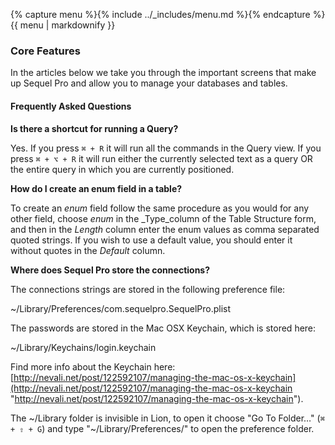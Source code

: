 {% capture menu %}{% include ../_includes/menu.md %}{% endcapture %}
{{ menu | markdownify }}

### Core Features

In the articles below we take you through the important screens that make up Sequel Pro and allow you to manage your databases and tables.

#### Frequently Asked Questions

**Is there a shortcut for running a Query?**

Yes.
If you press `⌘ + R` it will run all the commands in the Query view.
If you press `⌘ + ⌥ + R` it will run either the currently selected text as a query OR the entire query in which you are currently positioned.

**How do I create an enum field in a table?**

To create an _enum_ field follow the same procedure as you would for any other field, choose _enum_ in the _Type_column of the Table Structure form, and then in the _Length_ column enter the enum values as comma separated quoted strings. If you wish to use a default value, you should enter it without quotes in the _Default_ column.

**Where does Sequel Pro store the connections?**

The connections strings are stored in the following preference file:

~/Library/Preferences/com.sequelpro.SequelPro.plist

The passwords are stored in the Mac OSX Keychain, which is stored here:

~/Library/Keychains/login.keychain

Find more info about the Keychain here: [http://nevali.net/post/122592107/managing-the-mac-os-x-keychain](http://nevali.net/post/122592107/managing-the-mac-os-x-keychain "http://nevali.net/post/122592107/managing-the-mac-os-x-keychain").

The ~/Library folder is invisible in Lion, to open it choose "Go To Folder…" (`⌘ + ⇧ + G`) and type "~/Library/Preferences/" to open the preference folder.

<!--
## Articles

-   [Structure View](https://sequelpro.com/docs/ref/docs/ref/core-features/structure)
-   [Content View](https://sequelpro.com/docs/ref/docs/ref/core-features/content)
-   [Relations View](https://sequelpro.com/docs/ref/docs/ref/core-features/relations)
-   [Table Info View](https://sequelpro.com/docs/ref/docs/ref/core-features/table-info)
-   [Query View](https://sequelpro.com/docs/ref/docs/ref/core-features/query)
-   [Navigator](https://sequelpro.com/docs/ref/docs/ref/core-features/navigator)
-   [Working with Query Favorites](https://sequelpro.com/docs/ref/docs/ref/core-features/query-favourites)
-   [URL Scheme](https://sequelpro.com/docs/ref/docs/url-scheme)
-->

